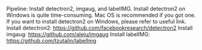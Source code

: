 Pipeline: 
Install detectron2, imgaug, and labelIMG. Install detectron2 on Windows is quite time-consuming. Mac OS is recommended if you got one. If you want to install detectron2 on Windows, please refer to useful link.
Install detectron2: https://github.com/facebookresearch/detectron2
Install imgaug: https://github.com/aleju/imgaug
Install labelIMG: https://github.com/tzutalin/labelImg

